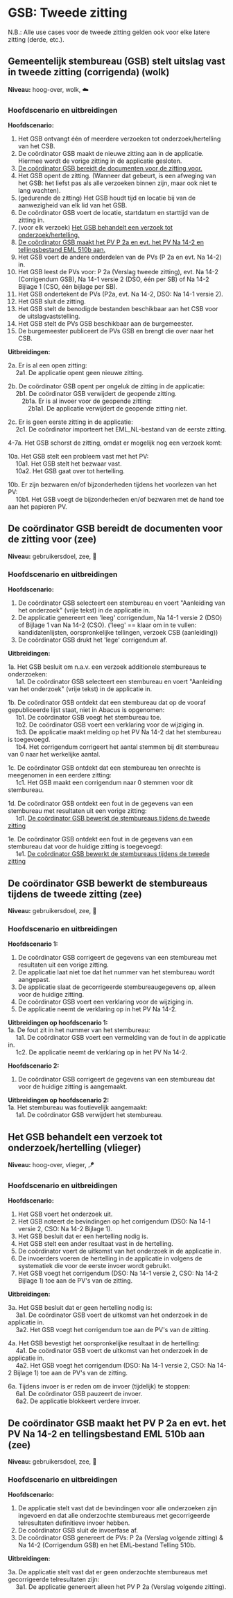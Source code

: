# GSB: Tweede zitting

N.B.: Alle use cases voor de tweede zitting gelden ook voor elke latere zitting (derde, etc.).

## Gemeentelijk stembureau (GSB) stelt uitslag vast in tweede zitting (corrigenda) (wolk)

__Niveau:__ hoog-over, wolk, ☁️

### Hoofdscenario en uitbreidingen

__Hoofdscenario:__  
1. Het GSB ontvangt één of meerdere verzoeken tot onderzoek/hertelling van het CSB.
2. De coördinator GSB maakt de nieuwe zitting aan in de applicatie. Hiermee wordt de vorige zitting in de applicatie gesloten.
3. [De coördinator GSB bereidt de documenten voor de zitting voor.](#de-coördinator-gsb-bereidt-de-documenten-voor-de-zitting-voor-zee)
4. Het GSB opent de zitting. (Wanneer dat gebeurt, is een afweging van het GSB: het liefst pas als alle verzoeken binnen zijn, maar ook niet te lang wachten).
5. (gedurende de zitting) Het GSB houdt tijd en locatie bij van de aanwezigheid van elk lid van het GSB.
6. De coördinator GSB voert de locatie, startdatum en starttijd van de zitting in.
7. (voor elk verzoek) [Het GSB behandelt een verzoek tot onderzoek/hertelling.](#het-gsb-behandelt-een-verzoek-tot-onderzoekhertelling-vlieger)
8. [De coördinator GSB maakt het PV P 2a en evt. het PV Na 14-2 en tellingsbestand EML 510b aan.](#de-coördinator-gsb-maakt-het-pv-p-2a-en-evt-het-pv-na-14-2-en-tellingsbestand-eml-510b-aan-zee)
9. Het GSB voert de andere onderdelen van de PVs (P 2a en evt. Na 14-2) in.
10. Het GSB leest de PVs voor: P 2a (Verslag tweede zitting), evt. Na 14-2 (Corrigendum GSB), Na 14-1 versie 2 (DSO, één per SB) of Na 14-2 Bijlage 1 (CSO, één bijlage per SB).
11. Het GSB ondertekent de PVs (P2a, evt. Na 14-2, DSO: Na 14-1 versie 2).
12. Het GSB sluit de zitting.
13. Het GSB stelt de benodigde bestanden beschikbaar aan het CSB voor de uitslagvaststelling.
14. Het GSB stelt de PVs GSB beschikbaar aan de burgemeester.
15. De burgemeester publiceert de PVs GSB en brengt die over naar het CSB.

__Uitbreidingen:__

2a. Er is al een open zitting:  
&emsp; 2a1. De applicatie opent geen nieuwe zitting.

2b. De coördinator GSB opent per ongeluk de zitting in de applicatie:  
&emsp; 2b1. De coördinator GSB verwijdert de geopende zitting.  
&emsp;&emsp; 2b1a. Er is al invoer voor de geopende zitting:  
&emsp;&emsp;&emsp; 2b1a1. De applicatie verwijdert de geopende zitting niet.

2c. Er is geen eerste zitting in de applicatie:  
&emsp; 2c1. De coördinator importeert het EML_NL-bestand van de eerste zitting.

4-7a. Het GSB schorst de zitting, omdat er mogelijk nog een verzoek komt:

10a. Het GSB stelt een probleem vast met het PV:  
&emsp; 10a1. Het GSB stelt het bezwaar vast.  
&emsp; 10a2. Het GSB gaat over tot hertelling.

10b. Er zijn bezwaren en/of bijzonderheden tijdens het voorlezen van het PV:  
&emsp; 10b1. Het GSB voegt de bijzonderheden en/of bezwaren met de hand toe aan het papieren PV.

## De coördinator GSB bereidt de documenten voor de zitting voor (zee)

__Niveau:__ gebruikersdoel, zee, 🌊

### Hoofdscenario en uitbreidingen

__Hoofdscenario:__  

1. De coördinator GSB selecteert een stembureau en voert "Aanleiding van het onderzoek" (vrije tekst) in de applicatie in.
2. De applicatie genereert een 'leeg' corrigendum, Na 14-1 versie 2 (DSO) of Bijlage 1 van Na 14-2 (CSO). ('leeg' == klaar om in te vullen: kandidatenlijsten, oorspronkelijke tellingen, verzoek CSB (aanleiding))
3. De coördinator GSB drukt het 'lege' corrigendum af.

__Uitbreidingen:__  

1a. Het GSB besluit om n.a.v. een verzoek additionele stembureaus te onderzoeken:  
&emsp; 1a1. De coördinator GSB selecteert een stembureau en voert "Aanleiding van het onderzoek" (vrije tekst) in de applicatie in.  

1b. De coördinator GSB ontdekt dat een stembureau dat op de vooraf gepubliceerde lijst staat, niet in Abacus is opgenomen:  
&emsp; 1b1. De coördinator GSB voegt het stembureau toe.  
&emsp; 1b2. De coördinator GSB voert een verklaring voor de wijziging in.  
&emsp; 1b3. De applicatie maakt melding op het PV Na 14-2 dat het stembureau is toegevoegd.  
&emsp; 1b4. Het corrigendum corrigeert het aantal stemmen bij dit stembureau van 0 naar het werkelijke aantal.  

1c. De coördinator GSB ontdekt dat een stembureau ten onrechte is meegenomen in een eerdere zitting:  
&emsp; 1c1. Het GSB maakt een corrigendum naar 0 stemmen voor dit stembureau.  

1d. De coördinator GSB ontdekt een fout in de gegevens van een stembureau met resultaten uit een vorige zitting:  
&emsp; 1d1. [De coördinator GSB bewerkt de stembureaus tijdens de tweede zitting](#de-coördinator-gsb-bewerkt-de-stembureaus-tijdens-de-tweede-zitting-zee)

1e. De coördinator GSB ontdekt een fout in de gegevens van een stembureau dat voor de huidige zitting is toegevoegd:  
&emsp; 1e1. [De coördinator GSB bewerkt de stembureaus tijdens de tweede zitting](#de-coördinator-gsb-bewerkt-de-stembureaus-tijdens-de-tweede-zitting-zee)


## De coördinator GSB bewerkt de stembureaus tijdens de tweede zitting (zee)

__Niveau:__ gebruikersdoel, zee, 🌊

### Hoofdscenario en uitbreidingen

__Hoofdscenario 1:__
1. De coördinator GSB corrigeert de gegevens van een stembureau met resultaten uit een vorige zitting.  
2. De applicatie laat niet toe dat het nummer van het stembureau wordt aangepast.  
3. De applicatie slaat de gecorrigeerde stembureaugegevens op, alleen voor de huidige zitting.  
4. De coördinator GSB voert een verklaring voor de wijziging in.  
5. De applicatie neemt de verklaring op in het PV Na 14-2.  


__Uitbreidingen op hoofdscenario 1:__  
1a. De fout zit in het nummer van het stembureau:  
&emsp; 1a1. De coördinator GSB voert een vermelding van de fout in de applicatie in.  
&emsp; 1c2. De applicatie neemt de verklaring op in het PV Na 14-2.  


__Hoofdscenario 2:__
1. De coördinator GSB corrigeert de gegevens van een stembureau dat voor de huidige zitting is aangemaakt.

__Uitbreidingen op hoofdscenario 2:__  
1a. Het stembureau was foutievelijk aangemaakt:  
&emsp; 1a1. De coördinator GSB verwijdert het stembureau.


## Het GSB behandelt een verzoek tot onderzoek/hertelling (vlieger)

__Niveau:__ hoog-over, vlieger, 🪁

### Hoofdscenario en uitbreidingen

__Hoofdscenario:__  

1. Het GSB voert het onderzoek uit.
2. Het GSB noteert de bevindingen op het corrigendum (DSO: Na 14-1 versie 2, CSO: Na 14-2 Bijlage 1).
3. Het GSB besluit dat er een hertelling nodig is.
4. Het GSB stelt een ander resultaat vast in de hertelling.
5. De coördinator voert de uitkomst van het onderzoek in de applicatie in.
6. De invoerders voeren de hertelling in de applicatie in volgens de systematiek die voor de eerste invoer wordt gebruikt.
7. Het GSB voegt het corrigendum (DSO: Na 14-1 versie 2, CSO: Na 14-2 Bijlage 1) toe aan de PV's van de zitting.

__Uitbreidingen:__  

3a. Het GSB besluit dat er geen hertelling nodig is:  
&emsp; 3a1. De coördinator GSB voert de uitkomst van het onderzoek in de applicatie in.  
&emsp; 3a2. Het GSB voegt het corrigendum toe aan de PV's van de zitting.  

4a. Het GSB bevestigt het oorspronkelijke resultaat in de hertelling:  
&emsp; 4a1. De coördinator GSB voert de uitkomst van het onderzoek in de applicatie in.  
&emsp; 4a2. Het GSB voegt het corrigendum (DSO: Na 14-1 versie 2, CSO: Na 14-2 Bijlage 1) toe aan de PV's van de zitting.  

6a. Tijdens invoer is er reden om de invoer (tijdelijk) te stoppen:  
&emsp; 6a1. De coördinator GSB pauzeert de invoer.  
&emsp; 6a2. De applicatie blokkeert verdere invoer.  

## De coördinator GSB maakt het PV P 2a en evt. het PV Na 14-2 en tellingsbestand EML 510b aan (zee)

__Niveau:__ gebruikersdoel, zee, 🌊

### Hoofdscenario en uitbreidingen

__Hoofdscenario:__

1. De applicatie stelt vast dat de bevindingen voor alle onderzoeken zijn ingevoerd en dat alle onderzochte stembureaus met gecorrigeerde telresultaten definitieve invoer hebben.
2. De coördinator GSB sluit de invoerfase af.
3. De coördinator GSB genereert de PVs: P 2a (Verslag volgende zitting) & Na 14-2 (Corrigendum GSB) en het EML-bestand Telling 510b.

__Uitbreidingen:__

3a. De applicatie stelt vast dat er geen onderzochte stembureaus met gecorrigeerde telresultaten zijn:  
&emsp; 3a1. De applicatie genereert alleen het PV P 2a (Verslag volgende zitting).
